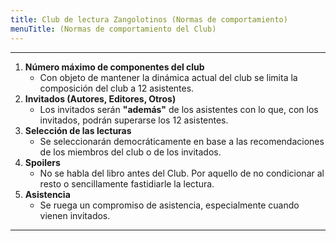 ```yaml
---
title: Club de lectura Zangolotinos (Normas de comportamiento)
menuTitle: (Normas de comportamiento del Club)
---
```

***
1. **Número máximo de componentes del club**
    - Con objeto de mantener la dinámica actual del club se limita la composición del club a 12 asistentes.
2. **Invitados (Autores, Editores, Otros)**
    - Los invitados serán **"además"** de los asistentes con lo que, con los invitados, podrán superarse los 12 asistentes.
3. **Selección de las lecturas**
    - Se seleccionarán democráticamente en base a las recomendaciones de los miembros del club o de los invitados.
4. **Spoilers**
    - No se habla del libro antes del Club. Por aquello de no condicionar al resto o sencillamente fastidiarle la lectura. 
5. **Asistencia**
    - Se ruega un compromiso de asistencia, especialmente cuando vienen invitados.
***
